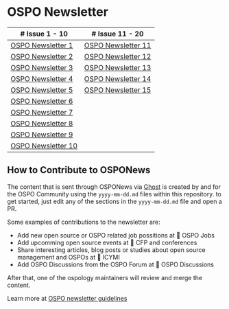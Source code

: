 # OSPO Newsletter
| # Issue 1 - 10 | # Issue 11 - 20
| --- | --- |
|[OSPO Newsletter 1](https://www.getrevue.co/profile/osponews/issues/ospo-news-from-the-todo-group-690003)|[OSPO Newsletter 11](https://www.getrevue.co/profile/osponews/issues/ospo-news-from-the-todo-group-issue-11-1152400)| 
|[OSPO Newsletter 2](https://www.getrevue.co/profile/osponews/issues/ospo-news-from-the-todo-group-issue-2-702408)|[OSPO Newsletter 12](https://www.getrevue.co/profile/osponews/issues/ospo-news-from-the-todo-group-issue-12-1203556)|
|[OSPO Newsletter 3](https://www.getrevue.co/profile/osponews/issues/ospo-news-from-the-todo-group-issue-3-743456)|[OSPO Newsletter 13](https://www.getrevue.co/profile/osponews/issues/ospo-news-from-the-todo-group-issue-13-1244987)|
|[OSPO Newsletter 4](https://www.getrevue.co/profile/osponews/issues/ospo-news-from-the-todo-group-issue-4-784477)|[OSPO Newsletter 14](https://www.getrevue.co/profile/osponews/issues/ospo-news-from-the-todo-group-issue-14-1283029)|
|[OSPO Newsletter 5](https://www.getrevue.co/profile/osponews/issues/ospo-news-from-the-todo-group-issue-5-829053)|[OSPO Newsletter 15](https://www.getrevue.co/profile/osponews/issues/ospo-news-from-the-todo-group-issue-15-1334960)|
|[OSPO Newsletter 6](https://www.getrevue.co/profile/osponews/issues/ospo-news-from-the-todo-group-issue-6-908658)| |
|[OSPO Newsletter 7](https://www.getrevue.co/profile/osponews/issues/ospo-news-from-the-todo-group-issue-7-959516)| |
|[OSPO Newsletter 8](https://www.getrevue.co/profile/osponews/issues/ospo-news-from-the-todo-group-issue-8-1006062)| |
|[OSPO Newsletter 9](https://www.getrevue.co/profile/osponews/issues/ospo-news-from-the-todo-group-issue-9-1052380)| |
|[OSPO Newsletter 10](https://www.getrevue.co/profile/osponews/issues/ospo-news-from-the-todo-group-issue-10-1097933)| |

## How to Contribute to OSPONews

The content that is sent through OSPONews via [Ghost](https://ospo-news.ghost.io/) is created by and for the OSPO Community using the `yyyy-mm-dd.md` files within this repository. to get started, just edit any of the sections in the `yyyy-mm-dd.md` file and open a PR. 

Some examples of contributions to the newsletter are:

* Add new open source or OSPO related job possitions at 🧳 OSPO Jobs
* Add upcomming open source events at 🚀 CFP and conferences
* Share interesting articles, blog posts or studies about open source management and OSPOs at 📌 ICYMI
* Add OSPO Discussions from the OSPO Forum at 🙋 OSPO Discussions

After that, one of the ospology maintainers will review and merge the content.

Learn more at [OSPO newsletter guidelines](https://github.com/todogroup/ospology/blob/main/newsletter/newsletter-guidelines.md)
